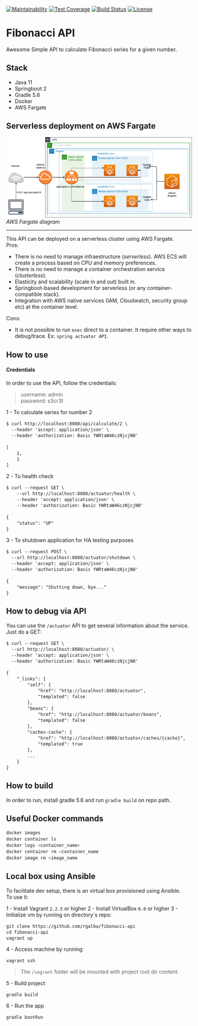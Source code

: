 [![Maintainability](https://api.codeclimate.com/v1/badges/c1d58ae6898cd8866e54/maintainability)](https://codeclimate.com/github/rgalba/fibonacci-api/maintainability)
[![Test Coverage](https://api.codeclimate.com/v1/badges/c1d58ae6898cd8866e54/test_coverage)](https://codeclimate.com/github/rgalba/fibonacci-api/test_coverage)
[![Build Status](https://travis-ci.org/rgalba/fibonacci-api.svg?branch=master)](https://travis-ci.org/rgalba/fibonacci-api)
[![License](https://img.shields.io/badge/License-Apache%202.0-blue.svg)](https://opensource.org/licenses/Apache-2.0)

# Fibonacci API

Awesome Simple API to calculate Fibonacci series for a given number.  

## Stack

- Java 11
- Springboot 2
- Gradle 5.6
- Docker
- AWS Fargate

## Serverless deployment on AWS Fargate

![AWS Fargate Diagram](./docs/aws-fargate-fibonacci-api.png)  
*AWS Fargate diagram*  

---
This API can be deployed on a serverless cluster using AWS Fargate.  
Pros:
- There is no need to manage infraestructure (*serverless*). AWS ECS will create a process based on CPU and memory preferences.
- There is no need to manage a container orchestration service (*clusterless*).
- Elasticity and scalability (scale in and out) built in.
- Springboot-based development for serverless (or any container-compatible stack).
- Integration with AWS native services (IAM, Cloudwatch, security group etc) at the container level.

Cons:
- It is not possible to run `exec` direct to a container. It require other ways to debug/trace. Ex: `spring actuator API`.

## How to use 

#### Credentials

In order to use the API, follow the credentials:

> username: admin  
> password: s3cr3t  

1 - To calculate series for number 2  

```shell script
$ curl http://localhost:8080/api/calculate/2 \
  --header 'accept: application/json' \
  --header 'authorization: Basic YWRtaW46czNjcjN0'

[
	1,
	1
]
```

2 - To health check  

```shell script
$ curl --request GET \
    --url http://localhost:8080/actuator/health \
    --header 'accept: application/json' \
    --header 'authorization: Basic YWRtaW46czNjcjN0'

{
	"status": "UP"
}
```

3 - To shutdown application for HA testing purposes

```shell script
$ curl --request POST \
  --url http://localhost:8080/actuator/shutdown \
  --header 'accept: application/json' \
  --header 'authorization: Basic YWRtaW46czNjcjN0'

{
	"message": "Shutting down, bye..."
}
```

## How to debug via API

You can use the `/actuator` API to get several information about the service. Just do a GET:

```shell script
$ curl --request GET \
  --url http://localhost:8080/actuator/ \
  --header 'accept: application/json' \
  --header 'authorization: Basic YWRtaW46czNjcjN0'

{
	"_links": {
		"self": {
			"href": "http://localhost:8080/actuator",
			"templated": false
		},
		"beans": {
			"href": "http://localhost:8080/actuator/beans",
			"templated": false
		},
		"caches-cache": {
			"href": "http://localhost:8080/actuator/caches/{cache}",
			"templated": true
		},
        ...
    }
}
```

## How to build

In order to run, install gradle 5.6 and run `gradle build` on repo path.

## Useful Docker commands

```sh
docker images
docker container ls
docker logs <container_name>
docker container rm <container_name
docker image rm <image_name
```

## Local box using Ansible

To facilitate dev setup, there is an virtual box provisioned using Ansible.  
To use it:

1 - Install Vagrant `2.2.5` or higher
2 - Install VirtualBox `6.0` or higher
3 - Initialize vm by running on directory`s repo:

```shell script
git clone https://github.com/rgalba/fibonacci-api
cd fibonacci-api
vagrant up
```

4 - Access machine by running:

```shell script
vagrant ssh
```

> The `/vagrant` folder will be mounted with project root dir content.  

5 - Build project

```shell script
gradle build
```

6 - Run the app

```shell script
gradle bootRun
```